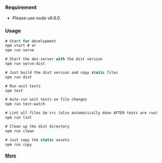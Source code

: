 ### Requirement

* Please use node v6.6.0.

### Usage

```javascript
# Start for development
npm start # or
npm run serve

# Start the dev-server with the dist version
npm run serve:dist

# Just build the dist version and copy static files
npm run dist

# Run unit tests
npm test

# Auto-run unit tests on file changes
npm run test:watch

# Lint all files in src (also automatically done AFTER tests are run)
npm run lint

# Clean up the dist directory
npm run clean

# Just copy the static assets
npm run copy
```

#### [More](https://github.com/react-webpack-generators/generator-react-webpack)

